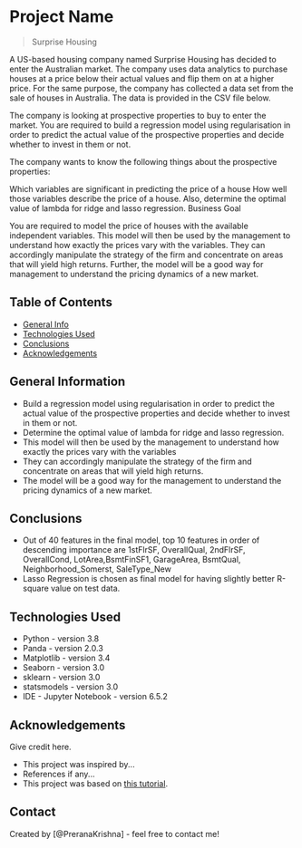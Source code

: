 # Project Name
> Surprise Housing

A US-based housing company named Surprise Housing has decided to enter the Australian market. The company uses data analytics to purchase houses at a price below their actual values and flip them on at a higher price. For the same purpose, the company has collected a data set from the sale of houses in Australia. The data is provided in the CSV file below.

The company is looking at prospective properties to buy to enter the market. You are required to build a regression model using regularisation in order to predict the actual value of the prospective properties and decide whether to invest in them or not.

The company wants to know the following things about the prospective properties:

Which variables are significant in predicting the price of a house
How well those variables describe the price of a house. Also, determine the optimal value of lambda for ridge and lasso regression.
Business Goal

You are required to model the price of houses with the available independent variables. This model will then be used by the management to understand how exactly the prices vary with the variables. They can accordingly manipulate the strategy of the firm and concentrate on areas that will yield high returns. Further, the model will be a good way for management to understand the pricing dynamics of a new market.


## Table of Contents
* [General Info](#general-information)
* [Technologies Used](#technologies-used)
* [Conclusions](#conclusions)
* [Acknowledgements](#acknowledgements)

<!-- You can include any other section that is pertinent to your problem -->

## General Information
- Build a regression model using regularisation in order to predict the actual value of the prospective properties and decide whether to invest in them or not.
- Determine the optimal value of lambda for ridge and lasso regression.
- This model will then be used by the management to understand how exactly the prices vary with the variables
- They can accordingly manipulate the strategy of the firm and concentrate on areas that will yield high returns.
- The model will be a good way for the management to understand the pricing dynamics of a new market.

<!-- You don't have to answer all the questions - just the ones relevant to your project. -->

## Conclusions
- Out of 40 features in the final model, top 10 features in order of descending importance are 1stFlrSF, OverallQual, 2ndFlrSF, OverallCond, LotArea,BsmtFinSF1, GarageArea, BsmtQual, Neighborhood_Somerst, SaleType_New
- Lasso Regression is chosen as final model for having slightly better R-square value on test data.

<!-- You don't have to answer all the questions - just the ones relevant to your project. -->


## Technologies Used
- Python - version 3.8
- Panda - version 2.0.3
- Matplotlib - version 3.4
- Seaborn - version 3.0
- sklearn - version 3.0
- statsmodels - version 3.0
- IDE - Jupyter Notebook - version 6.5.2

<!-- As the libraries versions keep on changing, it is recommended to mention the version of library used in this project -->

## Acknowledgements
Give credit here.
- This project was inspired by...
- References if any...
- This project was based on [this tutorial](https://www.example.com).


## Contact
Created by [@PreranaKrishna] - feel free to contact me!


<!-- Optional -->
<!-- ## License -->
<!-- This project is open source and available under the [... License](). -->

<!-- You don't have to include all sections - just the one's relevant to your project -->
